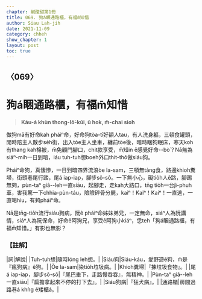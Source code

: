 ```yaml
---
chapter: 鹹酸甜第1冊
title: 069. 狗á睏通路櫃，有福m̄知惜
author: Siau Lah-jih
date: 2021-11-09
category: chheh
show_chapter: 1
layout: post
toc: true
---
```

  
## 〈069〉
# 狗á睏通路櫃，有福m̄知惜
>**Káu-á khùn thong-lō͘-kūi, ū hok, m̄-chai sioh**

做狗mā有好命kah pháiⁿ命，好命狗tòa-tī好額人tau，有人洗身軀，三頓食罐頭，閒時陪主人散步se̍h街，出入tòe主人坐車，纏前tòe後，暗時睏狗眠床，寒天koh有thang kah棉被，m̄免顧門腳口，chit款享受，m̄知in ē感覺好命--bò͘？Nā無為siáⁿ-mih一日到暗，iáu tuh-tuh想boeh外口thit-thô做siáu狗。

Pháiⁿ命狗，真悽慘，一日到暗四界流浪òe la-sam，三頓無tàng食，路邊khioh糞埽，街頭巷尾行踏，尾á iap-iap，腳步sô-sô。一下無小心，礙tio̍h人ê路，腳踢無夠，pùn-taⁿ giâ--leh一直siāu，起腳走，走kah大路口，tn̄g tio̍h一台jì-phuh車，害我驚一下chhia-pùn-táu，險險碎骨分屍，kaiⁿ！Kaiⁿ！Kaiⁿ！一直逃，一直喝hiu，有夠pháiⁿ命。

Nā是tn̄g-tio̍h流行siáu狗病，阮ê pháiⁿ命姊妹弟兄，一定無命，siáⁿ人為阮講情，siáⁿ人為阮保命，好命ê阿狗兄，享受ê阿狗小kiáⁿ，恁teh「狗á睏通路櫃，有福m̄知惜。」有影也無影？


### 【註解】

|詞|解說|
|Tuh-tuh想|隨時lóng leh想。|
|Siáu狗|Siáu-káu，愛野遊ê狗，m̄是『瘋狗病』ê狗。|
|Òe la-sam|染tio̍h垃圾病。|
|Khioh糞埽|『揀垃圾食物』。|
|尾á iap-iap，腳步sô-sô|『尾巴垂下，走路慢吞吞』，無精神。|
|Pùn-taⁿ giâ--leh一直siāu|『扁擔拿起來不停的打下去』。|
|Siáu狗病|『狂犬病』。|
|通路櫃|房間過路巷á khǹg ê矮櫃á。|

